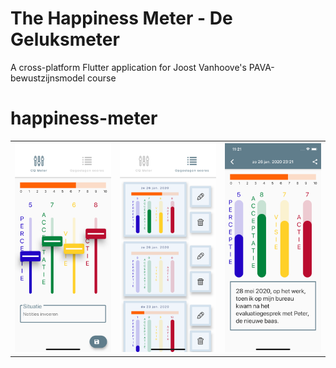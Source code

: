 # The Happiness Meter - De Geluksmeter

A cross-platform Flutter application for Joost Vanhoove's PAVA-bewustzijnsmodel course

# happiness-meter

<table>
    <tr>
      <th><img src="screen_meter.png" width="250"></th>
       <th><img src="screen_list.png" width="250"></th>
       <th><img src="screen_details.png" width="250"></th>
  </tr>
</table>



